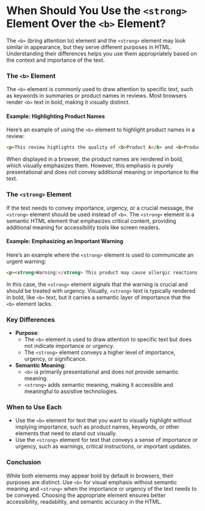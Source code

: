 # **When Should You Use the `<strong>` Element Over the `<b>` Element?**  

The `<b>` (bring attention to) element and the `<strong>` element may look similar in appearance, but they serve different purposes in HTML. Understanding their differences helps you use them appropriately based on the context and importance of the text.  

### The `<b>` Element  

The `<b>` element is commonly used to draw attention to specific text, such as keywords in summaries or product names in reviews. Most browsers render `<b>` text in bold, making it visually distinct.  

#### Example: Highlighting Product Names  

Here’s an example of using the `<b>` element to highlight product names in a review:  
```html
<p>This review highlights the quality of <b>Product A</b> and <b>Product B</b>.</p>
```  

When displayed in a browser, the product names are rendered in bold, which visually emphasizes them. However, this emphasis is purely presentational and does not convey additional meaning or importance to the text.  

### The `<strong>` Element  

If the text needs to convey importance, urgency, or a crucial message, the `<strong>` element should be used instead of `<b>`. The `<strong>` element is a semantic HTML element that emphasizes critical content, providing additional meaning for accessibility tools like screen readers.  

#### Example: Emphasizing an Important Warning  

Here’s an example where the `<strong>` element is used to communicate an urgent warning:  
```html
<p><strong>Warning:</strong> This product may cause allergic reactions in some individuals.</p>
```  

In this case, the `<strong>` element signals that the warning is crucial and should be treated with urgency. Visually, `<strong>` text is typically rendered in bold, like `<b>` text, but it carries a semantic layer of importance that the `<b>` element lacks.  

### Key Differences  

- **Purpose**:  
  - The `<b>` element is used to draw attention to specific text but does not indicate importance or urgency.  
  - The `<strong>` element conveys a higher level of importance, urgency, or significance.  
- **Semantic Meaning**:  
  - `<b>` is primarily presentational and does not provide semantic meaning.  
  - `<strong>` adds semantic meaning, making it accessible and meaningful to assistive technologies.  

### When to Use Each  

- Use the `<b>` element for text that you want to visually highlight without implying importance, such as product names, keywords, or other elements that need to stand out visually.  
- Use the `<strong>` element for text that conveys a sense of importance or urgency, such as warnings, critical instructions, or important updates.  

### Conclusion  

While both elements may appear bold by default in browsers, their purposes are distinct. Use `<b>` for visual emphasis without semantic meaning and `<strong>` when the importance or urgency of the text needs to be conveyed. Choosing the appropriate element ensures better accessibility, readability, and semantic accuracy in the HTML.  
